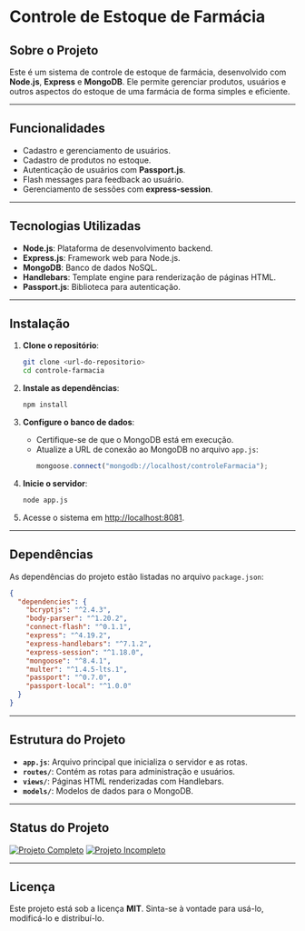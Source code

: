 # Controle de Estoque de Farmácia

## Sobre o Projeto

Este é um sistema de controle de estoque de farmácia, desenvolvido com **Node.js**, **Express** e **MongoDB**. Ele permite gerenciar produtos, usuários e outros aspectos do estoque de uma farmácia de forma simples e eficiente.

---

## Funcionalidades

- Cadastro e gerenciamento de usuários.
- Cadastro de produtos no estoque.
- Autenticação de usuários com **Passport.js**.
- Flash messages para feedback ao usuário.
- Gerenciamento de sessões com **express-session**.

---

## Tecnologias Utilizadas

- **Node.js**: Plataforma de desenvolvimento backend.
- **Express.js**: Framework web para Node.js.
- **MongoDB**: Banco de dados NoSQL.
- **Handlebars**: Template engine para renderização de páginas HTML.
- **Passport.js**: Biblioteca para autenticação.

---

## Instalação

1. **Clone o repositório**:
   ```bash
   git clone <url-do-repositorio>
   cd controle-farmacia
   ```

2. **Instale as dependências**:
   ```bash
   npm install
   ```

3. **Configure o banco de dados**:
   - Certifique-se de que o MongoDB está em execução.
   - Atualize a URL de conexão ao MongoDB no arquivo `app.js`:
     ```javascript
     mongoose.connect("mongodb://localhost/controleFarmacia");
     ```

4. **Inicie o servidor**:
   ```bash
   node app.js
   ```

5. Acesse o sistema em [http://localhost:8081](http://localhost:8081).

---

## Dependências

As dependências do projeto estão listadas no arquivo `package.json`:

```json
{
  "dependencies": {
    "bcryptjs": "^2.4.3",
    "body-parser": "^1.20.2",
    "connect-flash": "^0.1.1",
    "express": "^4.19.2",
    "express-handlebars": "^7.1.2",
    "express-session": "^1.18.0",
    "mongoose": "^8.4.1",
    "multer": "^1.4.5-lts.1",
    "passport": "^0.7.0",
    "passport-local": "^1.0.0"
  }
}
```

---

## Estrutura do Projeto

- **`app.js`**: Arquivo principal que inicializa o servidor e as rotas.
- **`routes/`**: Contém as rotas para administração e usuários.
- **`views/`**: Páginas HTML renderizadas com Handlebars.
- **`models/`**: Modelos de dados para o MongoDB.

---

## Status do Projeto

[![Projeto Completo](https://img.shields.io/badge/Projeto-Completo-brightgreen)](#) [![Projeto Incompleto](https://img.shields.io/badge/Projeto-Incompleto-red)](#)

---

## Licença

Este projeto está sob a licença **MIT**. Sinta-se à vontade para usá-lo, modificá-lo e distribuí-lo.
